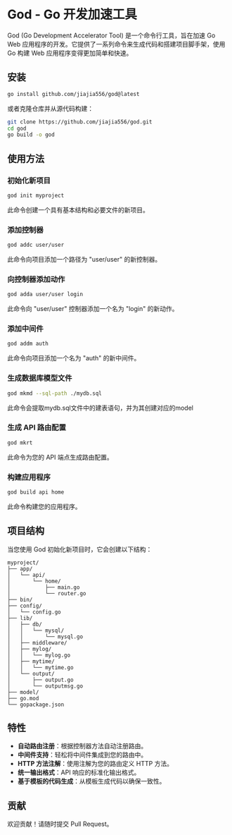# God - Go 开发加速工具

God (Go Development Accelerator Tool) 是一个命令行工具，旨在加速 Go Web 应用程序的开发。它提供了一系列命令来生成代码和搭建项目脚手架，使用 Go 构建 Web 应用程序变得更加简单和快速。

## 安装

```bash
go install github.com/jiajia556/god@latest
```

或者克隆仓库并从源代码构建：

```bash
git clone https://github.com/jiajia556/god.git
cd god
go build -o god
```

## 使用方法

### 初始化新项目

```bash
god init myproject
```

此命令创建一个具有基本结构和必要文件的新项目。

### 添加控制器

```bash
god addc user/user
```

此命令向项目添加一个路径为 "user/user" 的新控制器。

### 向控制器添加动作

```bash
god adda user/user login
```

此命令向 "user/user" 控制器添加一个名为 "login" 的新动作。

### 添加中间件

```bash
god addm auth
```

此命令向项目添加一个名为 "auth" 的新中间件。

### 生成数据库模型文件

```bash
god mkmd --sql-path ./mydb.sql
```

此命令会提取mydb.sql文件中的建表语句，并为其创建对应的model

### 生成 API 路由配置

```bash
god mkrt
```

此命令为您的 API 端点生成路由配置。

### 构建应用程序

```bash
god build api home
```

此命令构建您的应用程序。

## 项目结构

当您使用 God 初始化新项目时，它会创建以下结构：

```
myproject/
├── app/
│   └── api/
│       └── home/
│           ├── main.go
│           └── router.go
├── bin/
├── config/
│   └── config.go
├── lib/
│   ├── db/
│   │   └── mysql/
│   │       └── mysql.go
│   ├── middleware/
│   ├── mylog/
│   │   └── mylog.go
│   ├── mytime/
│   │   └── mytime.go
│   └── output/
│       ├── output.go
│       └── outputmsg.go
├── model/
├── go.mod
└── gopackage.json
```

## 特性

- **自动路由注册**：根据控制器方法自动注册路由。
- **中间件支持**：轻松将中间件集成到您的路由中。
- **HTTP 方法注解**：使用注解为您的路由定义 HTTP 方法。
- **统一输出格式**：API 响应的标准化输出格式。
- **基于模板的代码生成**：从模板生成代码以确保一致性。


## 贡献

欢迎贡献！请随时提交 Pull Request。